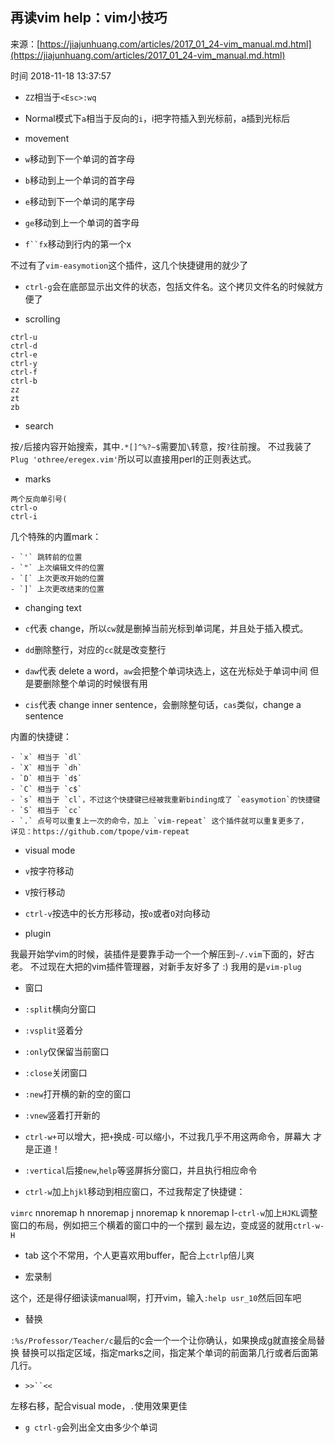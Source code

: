 ## 再读vim help：vim小技巧

来源：[https://jiajunhuang.com/articles/2017_01_24-vim_manual.md.html](https://jiajunhuang.com/articles/2017_01_24-vim_manual.md.html)

时间 2018-11-18 13:37:57




* `ZZ`相当于`<Esc>:wq`
* Normal模式下`a`相当于反向的`i`，i把字符插入到光标前，a插到光标后

    
* movement


* `w`移动到下一个单词的首字母        
* `b`移动到上一个单词的首字母        
* `e`移动到下一个单词的尾字母        
* `ge`移动到上一个单词的首字母        
* `f``fx`移动到行内的第一个x        
      

不过有了`vim-easymotion`这个插件，这几个快捷键用的就少了

    
* `ctrl-g`会在底部显示出文件的状态，包括文件名。这个拷贝文件名的时候就方便了

    
* scrolling

```
ctrl-u
ctrl-d
ctrl-e
ctrl-y
ctrl-f
ctrl-b
zz
zt
zb
```

    
* search


按`/`后接内容开始搜索，其中`.*[]^%?~$`需要加`\`转意，按`?`往前搜。
不过我装了`Plug 'othree/eregex.vim'`所以可以直接用perl的正则表达式。


* marks

```
两个反向单引号(
ctrl-o
ctrl-i
```


几个特殊的内置mark：

```
- `'` 跳转前的位置
- `"` 上次编辑文件的位置
- `[` 上次更改开始的位置
- `]` 上次更改结束的位置
```


* changing text


* `c`代表 change，所以`cw`就是删掉当前光标到单词尾，并且处于插入模式。        
* `dd`删除整行，对应的`cc`就是改变整行        
* `daw`代表 delete a word，`aw`会把整个单词块选上，这在光标处于单词中间
但是要删除整个单词的时候很有用        
* `cis`代表 change inner sentence，会删除整句话，`cas`类似，change a sentence        
      


内置的快捷键：

```
- `x` 相当于 `dl`
- `X` 相当于 `dh`
- `D` 相当于 `d$`
- `C` 相当于 `c$`
- `s` 相当于 `cl`，不过这个快捷键已经被我重新binding成了 `easymotion`的快捷键
- `S` 相当于 `cc`
- `.` 点号可以重复上一次的命令，加上 `vim-repeat` 这个插件就可以重复更多了，
详见：https://github.com/tpope/vim-repeat
```


* visual mode


* `v`按字符移动        
* `V`按行移动        
* `ctrl-v`按选中的长方形移动，按`o`或者`O`对向移动        
      

    
* plugin


我最开始学vim的时候，装插件是要靠手动一个一个解压到`~/.vim`下面的，好古老。
不过现在大把的vim插件管理器，对新手友好多了 :) 我用的是`vim-plug`

* 窗口


* `:split`横向分窗口        
* `:vsplit`竖着分        
* `:only`仅保留当前窗口        
* `:close`关闭窗口        
* `:new`打开横的新的空的窗口        
* `:vnew`竖着打开新的        
* `ctrl-w+`可以增大，把`+`换成`-`可以缩小，不过我几乎不用这两命令，屏幕大
才是正道！        
* `:vertical`后接`new`,`help`等竖屏拆分窗口，并且执行相应命令        
* `ctrl-w`加上`hjkl`移动到相应窗口，不过我帮定了快捷键：        
      
`vimrc`
nnoremap <C-h> <C-w>h
nnoremap <C-j> <C-w>j
nnoremap <C-k> <C-w>k
nnoremap <C-l> <C-w>l-`ctrl-w`加上`HJKL`调整窗口的布局，例如把三个横着的窗口中的一个摆到
最左边，变成竖的就用`ctrl-w-H`

* tab 这个不常用，个人更喜欢用buffer，配合上`ctrlp`倍儿爽        
      

    
* 宏录制


这个，还是得仔细读读manual啊，打开vim，输入`:help usr_10`然后回车吧


* 替换
  
`:%s/Professor/Teacher/c`最后的c会一个一个让你确认，如果换成g就直接全局替换
替换可以指定区域，指定marks之间，指定某个单词的前面第几行或者后面第几行。


* `>>``<<`
  

左移右移，配合visual mode，`.`使用效果更佳


* `g ctrl-g`会列出全文由多少个单词    
  

